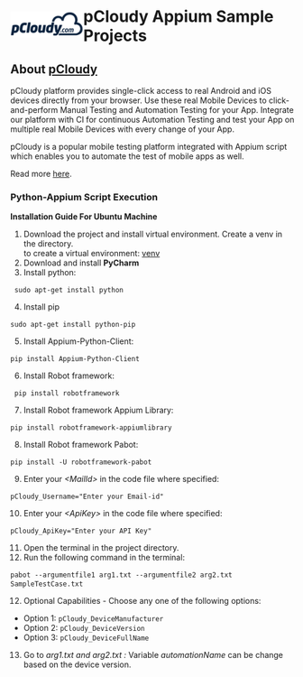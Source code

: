 <h1 style="display:flex;flex-direction:row;align-items: center;">
  <a target="_blank" rel="noopener noreferrer" href="https://www.pcloudy.com">
    <img src="/images/pcloudy.png" style="max-width:100%;">
  </a>
  <span>pCloudy Appium Sample Projects</span>
</h1>

<h2>About <a href="https://www.pcloudy.com">pCloudy</a></h2>

<p>
  pCloudy platform provides single-click access to real Android and iOS devices directly from your browser.
  Use these real Mobile Devices to click-and-perform Manual Testing and Automation Testing for your App.
  Integrate our platform with CI for continuous Automation Testing and test your App on multiple real Mobile Devices with every change of your App.
</p>

<p>
  pCloudy is a popular mobile testing platform integrated with Appium script which enables you to automate the test of mobile apps as well.
</p>

<p>Read more <a href="https://www.pcloudy.com">here</a>.</p>

<h3>Python-Appium Script Execution</h3>

<p><strong>Installation Guide For Ubuntu Machine</strong></p>

<ol>
  <li>
    Download the project and install virtual environment. Create a venv in the directory. <br>
    to create a virtual environment: <a href="https://python.land/virtual-environments/virtualenv">venv</a>
  </li>
  <li>Download and install <strong>PyCharm</strong></li>
  <li>Install python:</li>
</ol>

<pre><code> sudo apt-get install python</code></pre>

<ol start="4">
  <li> Install pip</li>
</ol>

<pre><code>sudo apt-get install python-pip</code></pre>

<ol start="5">
  <li>Install Appium-Python-Client:</li>
</ol>

<pre><code>pip install Appium-Python-Client</code></pre>

<ol start="6">
  <li>Install Robot framework:</li>
</ol>

<pre><code> pip install robotframework</code></pre>

<ol start="7">
  <li>Install Robot framework Appium Library:</li>
</ol>

<pre><code>pip install robotframework-appiumlibrary </code></pre>

<ol start="8">
  <li>Install Robot framework Pabot:</li>
</ol>

<pre><code>pip install -U robotframework-pabot </code></pre>

<ol start="9">
  <li>Enter your <em>&lt;MailId&gt;</em> in the code file where specified:</li>
</ol>

<pre><code>pCloudy_Username="Enter your Email-id"</code></pre>

<ol start="10">
  <li>Enter your <em>&lt;ApiKey&gt;</em> in the code file where specified:</li>
</ol>

<pre><code>pCloudy_ApiKey="Enter your API Key"</code></pre>

<ol start="11">
  <li>Open the terminal in the project directory.</li>
  <li>Run the following command in the terminal:</li>
</ol>

<pre><code>pabot --argumentfile1 arg1.txt --argumentfile2 arg2.txt SampleTestCase.txt</code></pre>

<ol start="12">
  <li>Optional Capabilities - Choose any one of the following options:</li>
</ol>

<ul>
  <li>Option 1: <code>pCloudy_DeviceManufacturer</code></li>
  <li>Option 2: <code>pCloudy_DeviceVersion</code></li>
  <li>Option 3: <code>pCloudy_DeviceFullName</code></li>
</ul>

<ol start="13">
 <li>Go to  <em>arg1.txt and arg2.txt :</em> Variable <em>automationName</em> can be change based on the device version.
</li>

</li>
</ol>


